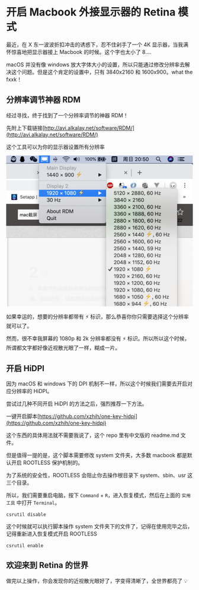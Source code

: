 # 开启 Macbook 外接显示器的 Retina 模式

最近，在 X 东一波波折扣冲击的诱惑下，忍不住剁手了一个 4K 显示器，当我满怀惊喜地把显示器接上 Macbook 的时候。这个字也太小了 8….

macOS 并没有像 windows 放大字体大小的设置，所以只能通过修改分辨率去解决这个问题。但是这个肯定的设置中，只有 3840x2160 和 1600x900。what the fxxk！

## 分辨率调节神器 RDM

经过寻找，终于找到了一个分辨率调节的神器 RDM！

先附上下载链接[http://avi.alkalay.net/software/RDM/](http://avi.alkalay.net/software/RDM/)

这个工具可以为你的显示器设置所有分辨率

![RDM_1](./RDM_1.png)

如果幸运的，想要的分辨率都带有 ⚡️ 标识，那么恭喜你你只需要选择这个分辨率就可以了。

然而，很不幸我屏幕的 1080p 和 2k 分辨率都没有 ⚡️ 标识。所以所以这个时候，所谓都文字都好像近视散光眼了一样，糊成一片。

## 开启 HiDPI

因为 macOS 和 windows 下的 DPI 机制不一样，所以这个时候我们需要去开启对应分辨率的 HiDPI。

尝试过几种不同开启 HiDPI 的方法之后，强烈推荐一下方法。

一键开启脚本[https://github.com/xzhih/one-key-hidpi](https://github.com/xzhih/one-key-hidpi)

这个东西的具体用法就不需要我说了，这个 repo 里有中文版的 readme.md 文件。

但是值得一提的是，这个脚本需要修改 system 文件夹，大多数 macbook 都是默认开启 ROOTLESS 保护机制的。

为了系统的安全性，ROOTLESS 会阻止你去操作根目录下 system、sbin、usr 这三个目录。

所以，我们需要重启电脑，按下 `Command` + `R`，进入恢复模式，然后在上面的 `实用工具` 中打开 `Terminal`。

```shell
csrutil disable
```

这个时候就可以执行脚本操作 system 文件夹下的文件了，记得在使用完毕之后，记得重新进入恢复模式开启 ROOTLESS

```shell
csrutil enable
```

## 欢迎来到 Retina 的世界

做完以上操作，你会发现你的近视散光眼好了，字变得清晰了，全世界都亮了 💡
